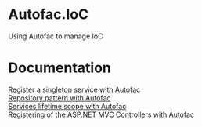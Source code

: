# Autofac.IoC
Using Autofac to manage IoC

# Documentation

<a href="https://mirkomaggioni.com/2016/10/15/register-a-singleton-service-with-autofac/">Register a singleton service with Autofac</a><br/>
<a href="https://mirkomaggioni.com/2016/10/22/repository-pattern-with-autofac/">Repository pattern with Autofac</a><br/>
<a href="https://mirkomaggioni.com/2016/10/29/services-lifetime-scope-with-autofac/">Services lifetime scope with Autofac</a><br/>
<a href="https://mirkomaggioni.com/2016/11/12/registering-of-the-asp-net-mvc-controllers-with-autofac/">Registering of the ASP.NET MVC Controllers with Autofac</a>

